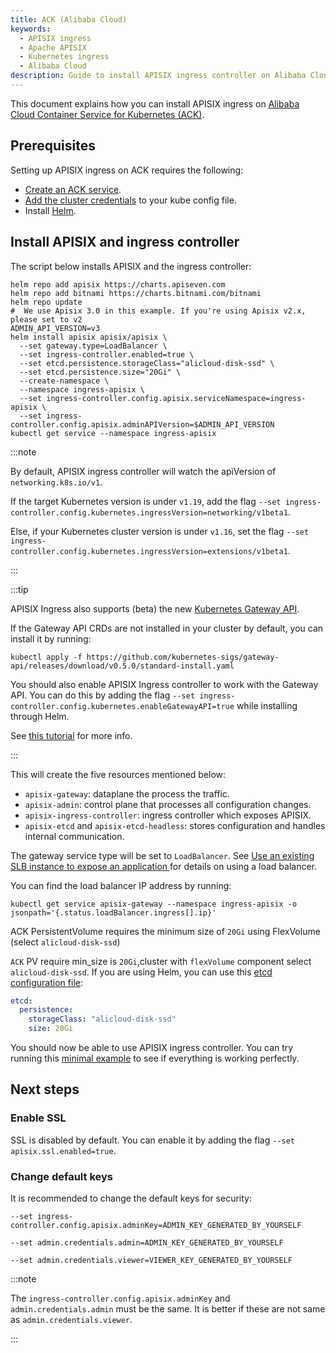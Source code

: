 ```yaml
---
title: ACK (Alibaba Cloud)
keywords:
  - APISIX ingress
  - Apache APISIX
  - Kubernetes ingress
  - Alibaba Cloud
description: Guide to install APISIX ingress controller on Alibaba Cloud Container Service for Kubernetes (ACK).
---
```

<!--
#
# Licensed to the Apache Software Foundation (ASF) under one or more
# contributor license agreements.  See the NOTICE file distributed with
# this work for additional information regarding copyright ownership.
# The ASF licenses this file to You under the Apache License, Version 2.0
# (the "License"); you may not use this file except in compliance with
# the License.  You may obtain a copy of the License at
#
#     http://www.apache.org/licenses/LICENSE-2.0
#
# Unless required by applicable law or agreed to in writing, software
# distributed under the License is distributed on an "AS IS" BASIS,
# WITHOUT WARRANTIES OR CONDITIONS OF ANY KIND, either express or implied.
# See the License for the specific language governing permissions and
# limitations under the License.
#
-->

This document explains how you can install APISIX ingress on [Alibaba Cloud Container Service for Kubernetes (ACK)](https://www.alibabacloud.com/product/kubernetes).

## Prerequisites

Setting up APISIX ingress on ACK requires the following:

* [Create an ACK service](https://www.alibabacloud.com/help/en/container-service-for-kubernetes/latest/create-an-ack-dedicated-cluster).
* [Add the cluster credentials](https://www.alibabacloud.com/help/en/container-service-for-kubernetes/latest/connect-to-ack-clusters-by-using-kubectl) to your kube config file.
* Install [Helm](https://helm.sh/).

## Install APISIX and ingress controller

The script below installs APISIX and the ingress controller:

```shell
helm repo add apisix https://charts.apiseven.com
helm repo add bitnami https://charts.bitnami.com/bitnami
helm repo update
#  We use Apisix 3.0 in this example. If you're using Apisix v2.x, please set to v2
ADMIN_API_VERSION=v3
helm install apisix apisix/apisix \
  --set gateway.type=LoadBalancer \
  --set ingress-controller.enabled=true \
  --set etcd.persistence.storageClass="alicloud-disk-ssd" \
  --set etcd.persistence.size="20Gi" \
  --create-namespace \
  --namespace ingress-apisix \
  --set ingress-controller.config.apisix.serviceNamespace=ingress-apisix \
  --set ingress-controller.config.apisix.adminAPIVersion=$ADMIN_API_VERSION
kubectl get service --namespace ingress-apisix
```

:::note

By default, APISIX ingress controller will watch the apiVersion of `networking.k8s.io/v1`.

If the target Kubernetes version is under `v1.19`, add the flag `--set ingress-controller.config.kubernetes.ingressVersion=networking/v1beta1`.

Else, if your Kubernetes cluster version is under `v1.16`, set the flag `--set ingress-controller.config.kubernetes.ingressVersion=extensions/v1beta1`.

:::

:::tip

APISIX Ingress also supports (beta) the new [Kubernetes Gateway API](https://gateway-api.sigs.k8s.io/).

If the Gateway API CRDs are not installed in your cluster by default, you can install it by running:

```shell
kubectl apply -f https://github.com/kubernetes-sigs/gateway-api/releases/download/v0.5.0/standard-install.yaml
```

You should also enable APISIX Ingress controller to work with the Gateway API. You can do this by adding the flag `--set ingress-controller.config.kubernetes.enableGatewayAPI=true` while installing through Helm.

See [this tutorial](https://apisix.apache.org/docs/ingress-controller/tutorials/configure-ingress-with-gateway-api) for more info.

:::

This will create the five resources mentioned below:

* `apisix-gateway`: dataplane the process the traffic.
* `apisix-admin`: control plane that processes all configuration changes.
* `apisix-ingress-controller`: ingress controller which exposes APISIX.
* `apisix-etcd` and `apisix-etcd-headless`: stores configuration and handles internal communication.

The gateway service type will be set to `LoadBalancer`. See [Use an existing SLB instance to expose an application
](https://www.alibabacloud.com/help/en/container-service-for-kubernetes/latest/use-an-existing-slb-instance-to-expose-an-application-2) for details on using a load balancer.

You can find the load balancer IP address by running:

```shell
kubectl get service apisix-gateway --namespace ingress-apisix -o jsonpath='{.status.loadBalancer.ingress[].ip}'
```

ACK PersistentVolume requires the minimum size of `20Gi` using FlexVolume (select `alicloud-disk-ssd`)

`ACK` PV require min_size is `20Gi`,cluster with `flexVolume` component select `alicloud-disk-ssd`. If you are using Helm, you can use this [etcd configuration file](https://hub.kubeapps.com/charts/bitnami/etcd):

```yaml
etcd:
  persistence:
    storageClass: "alicloud-disk-ssd"
    size: 20Gi
```

You should now be able to use APISIX ingress controller. You can try running this [minimal example](../tutorials/proxy-the-httpbin-service.md) to see if everything is working perfectly.

## Next steps

### Enable SSL

SSL is disabled by default. You can enable it by adding the flag `--set apisix.ssl.enabled=true`.

### Change default keys

It is recommended to change the default keys for security:

```shell
--set ingress-controller.config.apisix.adminKey=ADMIN_KEY_GENERATED_BY_YOURSELF
```

```shell
--set admin.credentials.admin=ADMIN_KEY_GENERATED_BY_YOURSELF
```

```shell
--set admin.credentials.viewer=VIEWER_KEY_GENERATED_BY_YOURSELF
```

:::note

The `ingress-controller.config.apisix.adminKey` and `admin.credentials.admin` must be the same. It is better if these are not same as `admin.credentials.viewer`.

:::
